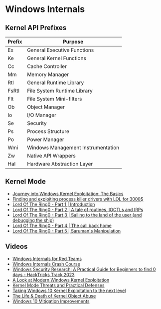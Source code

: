 # Windows Internals

## Kernel API Prefixes
| Prefix | Purpose                       |
|--------|-------------------------------|
| Ex     | General Executive Functions |
| Ke     | General Kernel Functions |
| Cc     | Cache Controller |
| Mm     | Memory Manager |
| Rtl    | General Runtime Library |
| FsRtl  | File System Runtime Library |
| Flt    | File System Mini-filters |
| Ob     | Object Manager |
| Io     | I/O Manager |
| Se     | Security |
| Ps     | Process Structure |
| Po     | Power Manager |
| Wmi    | Windows Management Instrumentation |
| Zw     | Native API Wrappers |
| Hal    | Hardware Abstraction Layer |

## Kernel Mode
- [Journey into Windows Kernel Exploitation: The Basics](https://blog.neuvik.com/journey-into-windows-kernel-exploitation-the-basics-fff72116ca33)
- [Finding and exploiting process killer drivers with LOL for 3000$](https://alice.climent-pommeret.red/posts/process-killer-driver/)
- [Lord Of The Ring0 - Part 1 | Introduction](https://idov31.github.io/2022/07/14/lord-of-the-ring0-p1.html)
- [Lord Of The Ring0 - Part 2 | A tale of routines, IOCTLs and IRPs](https://idov31.github.io/2022/08/04/lord-of-the-ring0-p2.html)
- [Lord Of The Ring0 - Part 3 | Sailing to the land of the user (and debugging the ship)](https://idov31.github.io/2022/10/30/lord-of-the-ring0-p3.html)
- [Lord Of The Ring0 - Part 4 | The call back home](https://idov31.github.io/2023/02/24/lord-of-the-ring0-p4.html)
- [Lord Of The Ring0 - Part 5 | Saruman's Manipulation](https://idov31.github.io/2023/07/19/lord-of-the-ring0-p5.html)

## Videos
- [Windows Internals for Red Teams](https://youtu.be/U5dhuyPm6n8)
- [Windows Internals Crash Course](https://youtu.be/I_nJltUokE0)
- [Windows Security Research: A Practical Guide for Beginners to find 0 days - HackTricks Track 2023](https://youtu.be/OuL-7GPhhAQ?si=pLN6GNboX9VTveJ8)
- [A Look at Modern Windows Kernel Exploitation](https://youtu.be/jWIkhg0Ufr4?si=tUBiOhhlpvUW6-p_)
- [Kernel Mode Threats and Practical Defenses](https://www.youtube.com/watch?v=BBJgKuXzfwc)
- [Taking Windows 10 Kernel Exploitation to the next level](https://youtu.be/33Jr1wkaCmQ)
- [The Life & Death of Kernel Object Abuse](https://youtu.be/_u7d9kLdi0c)
- [Windows 10 Mitigation Improvements](https://youtu.be/gCu2GQd0GSE)
